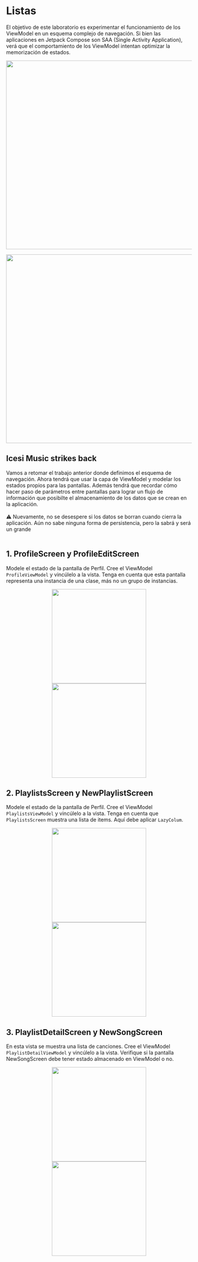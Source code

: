# Listas
El objetivo de este laboratorio es experimentar el funcionamiento de los ViewModel en un esquema complejo de navegación. Si bien las aplicaciones en Jetpack Compose son SAA (Single Activity Application), verá que el comportamiento de los ViewModel intentan optimizar la memorización de estados.

<p align="center">
  <img src="https://raw.githubusercontent.com/Domiciano/AppMoviles251/refs/heads/main/res/images/Lab3Cover.png" width="512" />
</p>


<p align="center">
  <img src="https://raw.githubusercontent.com/Domiciano/AppMoviles251/refs/heads/main/res/images/Lab3Image8.png" width="512" />
</p>


## Icesi Music strikes back

Vamos a retomar el trabajo anterior donde definimos el esquema de navegación. Ahora tendrá que usar la capa de ViewModel y modelar los estados propios para las pantallas. Además tendrá que recordar cómo hacer paso de parámetros entre pantallas para lograr un flujo de información que posibilte el almacenamiento de los datos que se crean en la aplicación.<br><br>
⚠️ Nuevamente, no se desespere si los datos se borran cuando cierra la aplicación. Aún no sabe ninguna forma de persistencia, pero la sabrá y será un grande<br><br>

## 1. ProfileScreen y ProfileEditScreen
Modele el estado de la pantalla de Perfil. Cree el ViewModel `ProfileViewModel` y vincúlelo a la vista. Tenga en cuenta que esta pantalla representa una instancia de una clase, más no un grupo de instancias.
<p align="center">
  <img src="https://raw.githubusercontent.com/Domiciano/AppMoviles251/refs/heads/main/res/images/Lab3Image1.png" width="256" />
  <img src="https://raw.githubusercontent.com/Domiciano/AppMoviles251/refs/heads/main/res/images/Lab3Image2.png" width="256" /> 
</p>

## 2. PlaylistsScreen y NewPlaylistScreen
Modele el estado de la pantalla de Perfil. Cree el ViewModel `PlaylistsViewModel` y vincúlelo a la vista. Tenga en cuenta que `PlaylistsScreen` muestra una lista de items. Aquí debe aplicar `LazyColum`.
<p align="center">
  <img src="https://raw.githubusercontent.com/Domiciano/AppMoviles251/refs/heads/main/res/images/Lab3Image3.png" width="256" />
  <img src="https://raw.githubusercontent.com/Domiciano/AppMoviles251/refs/heads/main/res/images/Lab3Image4.png" width="256" /> 
</p>

## 3. PlaylistDetailScreen y NewSongScreen
En esta vista se muestra una lista de canciones. Cree el ViewModel `PlaylistDetailViewModel` y vincúlelo a la vista. Verifique si la pantalla NewSongScreen debe tener estado almacenado en ViewModel o no.
<p align="center">
  <img src="https://raw.githubusercontent.com/Domiciano/AppMoviles251/refs/heads/main/res/images/Lab3Image5.png" width="256" />
  <img src="https://raw.githubusercontent.com/Domiciano/AppMoviles251/refs/heads/main/res/images/Lab3Image6.png" width="256" /> 
</p>
